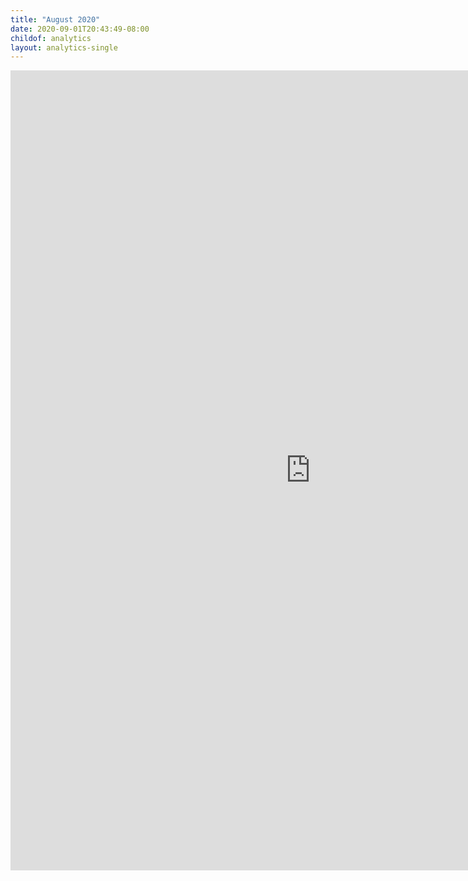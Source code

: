 ```yaml
---
title: "August 2020"
date: 2020-09-01T20:43:49-08:00
childof: analytics
layout: analytics-single
---
```

<iframe width="960" height="1280" src="https://datastudio.google.com/embed/reporting/292c0e2c-4aae-48fb-a550-6fbb1938c454/page/tPw8" frameborder="0" style="border:0" allowfullscreen></iframe>